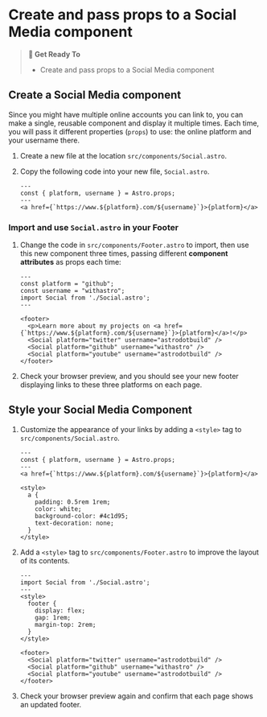 # Create and pass props to a Social Media component

> **🎯 Get Ready To**
>
> - Create and pass props to a Social Media component

## Create a Social Media component

Since you might have multiple online accounts you can link to, you can make a single, reusable component and display it multiple times. Each time, you will pass it different properties (`props`) to use: the online platform and your username there.

1. Create a new file at the location `src/components/Social.astro`.

2. Copy the following code into your new file, `Social.astro`.

    ```astro title="src/components/Social.astro"
    ---
    const { platform, username } = Astro.props;
    ---
    <a href={`https://www.${platform}.com/${username}`}>{platform}</a>
    ```

### Import and use `Social.astro` in your Footer

1. Change the code in `src/components/Footer.astro` to import, then use this new component three times, passing different **component attributes** as props each time:

    ```astro title="src/components/Footer.astro" del={2,3,8} ins={4,9-11}
    ---
    const platform = "github";
    const username = "withastro";
    import Social from './Social.astro';
    ---

    <footer>
      <p>Learn more about my projects on <a href={`https://www.${platform}.com/${username}`}>{platform}</a>!</p>
      <Social platform="twitter" username="astrodotbuild" />
      <Social platform="github" username="withastro" />
      <Social platform="youtube" username="astrodotbuild" />
    </footer>
    ```

2. Check your browser preview, and you should see your new footer displaying links to these three platforms on each page.

## Style your Social Media Component

1. Customize the appearance of your links by adding a `<style>` tag to `src/components/Social.astro`.

    ```astro title="src/components/Social.astro" ins={6-17} 'class="social-platform'
    ---
    const { platform, username } = Astro.props;
    ---
    <a href={`https://www.${platform}.com/${username}`}>{platform}</a>

    <style>
      a {
        padding: 0.5rem 1rem;
        color: white;
        background-color: #4c1d95;
        text-decoration: none;
      }
    </style>
    ```

2. Add a `<style>` tag to `src/components/Footer.astro` to improve the layout of its contents.

    ```astro title="src/components/Footer.astro" ins={4-10}
    ---
    import Social from './Social.astro';
    ---
    <style>
      footer {
        display: flex;
        gap: 1rem;
        margin-top: 2rem;
      }
    </style>

    <footer>
      <Social platform="twitter" username="astrodotbuild" />
      <Social platform="github" username="withastro" />
      <Social platform="youtube" username="astrodotbuild" />
    </footer>
    ```

3. Check your browser preview again and confirm that each page shows an updated footer.

